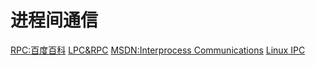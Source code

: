# 进程间通信

[RPC:百度百科](http://baike.baidu.com/view/7287257.htm?fromtitle=RPC&fromid=609861&type=search)
[LPC&RPC](http://www.alloyteam.com/2015/09/8283/)
[MSDN:Interprocess Communications](https://msdn.microsoft.com/en-us/library/windows/desktop/aa365574(v=vs.85).aspx)
[Linux IPC](https://www.ibm.com/developerworks/cn/linux/l-ipc/)